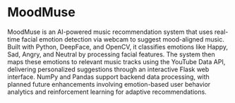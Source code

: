 # MoodMuse
MoodMuse is an AI-powered music recommendation system that uses real-time facial emotion detection via webcam to suggest mood-aligned music. Built with Python, DeepFace, and OpenCV, it classifies emotions like Happy, Sad, Angry, and Neutral by processing facial features. The system then maps these emotions to relevant music tracks using the YouTube Data API, delivering personalized suggestions through an interactive Flask web interface. NumPy and Pandas support backend data processing, with planned future enhancements involving emotion-based user behavior analytics and reinforcement learning for adaptive recommendations.
